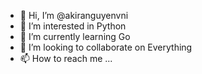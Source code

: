 - 👋 Hi, I’m @akiranguyenvni
- 👀 I’m interested in Python
- 🌱 I’m currently learning Go
- 💞️ I’m looking to collaborate on Everything
- 📫 How to reach me ...

<!---
akiranguyenvni/akiranguyenvni is a ✨ special ✨ repository because its `README.md` (this file) appears on your GitHub profile.
You can click the Preview link to take a look at your changes.
--->

